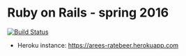 # Ruby on Rails - spring 2016

[![Build Status](https://travis-ci.org/areee/TheMightyWadror.svg?branch=master)](https://travis-ci.org/areee/TheMightyWadror)

- Heroku instance: https://arees-ratebeer.herokuapp.com
